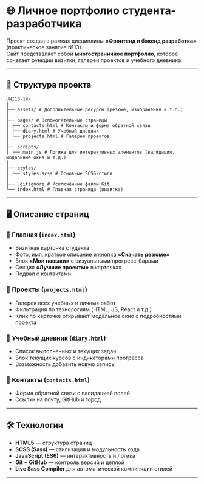 # 🌐 Личное портфолио студента-разработчика

Проект создан в рамках дисциплины **«Фронтенд и бэкенд разработка»** (практическое занятие №13).  
Сайт представляет собой **многостраничное портфолио**, которое сочетает функции визитки, галереи проектов и учебного дневника.

---

## 📁 Структура проекта
```
UNI13-14/
│
├── assets/ # Дополнительные ресурсы (резюме, изображения и т.п.)
│
├── pages/ # Вспомогательные страницы
│ ├── contacts.html # Контакты и форма обратной связи
│ ├── diary.html # Учебный дневник
│ └── projects.html # Галерея проектов
│
├── scripts/
│ └── main.js # Логика для интерактивных элементов (валидация, модальные окна и т.д.)
│
├── styles/
│ └── styles.scss # Основные SCSS-стили
│
├── .gitignore # Исключённые файлы Git
└── index.html # Главная страница (визитка)
```

---

## 🖥️ Описание страниц

### 🔹 Главная (`index.html`)
- Визитная карточка студента  
- Фото, имя, краткое описание и кнопка **«Скачать резюме»**  
- Блок **«Мои навыки»** с визуальными прогресс-барами  
- Секция **«Лучшие проекты»** в карточках  
- Подвал с контактами  

### 🔹 Проекты (`projects.html`)
- Галерея всех учебных и личных работ  
- Фильтрация по технологиям (HTML, JS, React и т.д.)  
- Клик по карточке открывает модальное окно с подробностями проекта  

### 🔹 Учебный дневник (`diary.html`)
- Список выполненных и текущих задач  
- Блок текущих курсов с индикаторами прогресса  
- Возможность добавить новую запись  

### 🔹 Контакты (`contacts.html`)
- Форма обратной связи с валидацией полей  
- Ссылки на почту, GitHub и город  

---

## 🛠️ Технологии

- **HTML5** — структура страниц  
- **SCSS (Sass)** — стилизация и модульность кода  
- **JavaScript (ES6)** — интерактивность и логика  
- **Git + GitHub** — контроль версий и деплой  
- **Live Sass Compiler** для автоматической компиляции стилей

---
